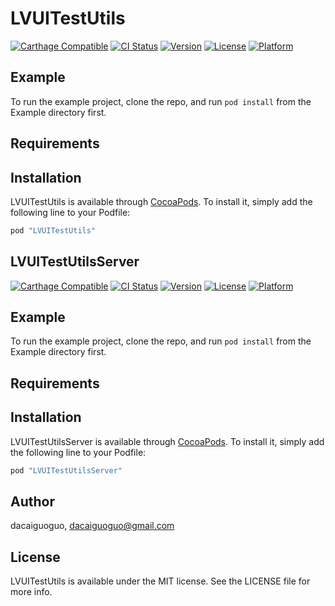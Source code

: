 # LVUITestUtils
[![Carthage Compatible](https://img.shields.io/badge/Carthage-compatible-4BC51D.svg?style=flat)](https://github.com/Carthage/Carthage)
[![CI Status](http://img.shields.io/travis/sunyanguo/LVUITestUtils.svg?style=flat)](https://travis-ci.org/sunyanguo/LVUITestUtils)
[![Version](https://img.shields.io/cocoapods/v/LVUITestUtils.svg?style=flat)](http://cocoapods.org/pods/LVUITestUtils)
[![License](https://img.shields.io/cocoapods/l/LVUITestUtils.svg?style=flat)](http://cocoapods.org/pods/LVUITestUtils)
[![Platform](https://img.shields.io/cocoapods/p/LVUITestUtils.svg?style=flat)](http://cocoapods.org/pods/LVUITestUtils)

## Example

To run the example project, clone the repo, and run `pod install` from the Example directory first.

## Requirements

## Installation

LVUITestUtils is available through [CocoaPods](http://cocoapods.org). To install
it, simply add the following line to your Podfile:

```ruby
pod "LVUITestUtils"
```

## LVUITestUtilsServer
[![Carthage Compatible](https://img.shields.io/badge/Carthage-compatible-4BC51D.svg?style=flat)](https://github.com/Carthage/Carthage)
[![CI Status](http://img.shields.io/travis/sunyanguo/LVUITestUtilsServer.svg?style=flat)](https://travis-ci.org/sunyanguo/LVUITestUtilsServer)
[![Version](https://img.shields.io/cocoapods/v/LVUITestUtilsServer.svg?style=flat)](http://cocoapods.org/pods/LVUITestUtilsServer)
[![License](https://img.shields.io/cocoapods/l/LVUITestUtilsServer.svg?style=flat)](http://cocoapods.org/pods/LVUITestUtilsServer)
[![Platform](https://img.shields.io/cocoapods/p/LVUITestUtilsServer.svg?style=flat)](http://cocoapods.org/pods/LVUITestUtilsServer)

## Example

To run the example project, clone the repo, and run `pod install` from the Example directory first.

## Requirements

## Installation

LVUITestUtilsServer is available through [CocoaPods](http://cocoapods.org). To install
it, simply add the following line to your Podfile:

```ruby
pod "LVUITestUtilsServer"
```

## Author

dacaiguoguo, dacaiguoguo@gmail.com

## License

LVUITestUtils is available under the MIT license. See the LICENSE file for more info.
